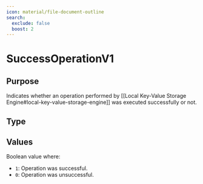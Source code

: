 ```yaml
---
icon: material/file-document-outline
search:
  exclude: false
  boost: 2
---
```


# SuccessOperationV1

## Purpose

<!-- --8<-- [start:purpose] -->
Indicates whether an operation performed by [[Local Key-Value Storage Engine#local-key-value-storage-engine]]
was executed successfully or not.

<!-- --8<-- [end:purpose] -->

## Type

<!-- --8<-- [start:type] -->
<div class="type" markdown>

</div>
<!-- --8<-- [end:type] -->

## Values

Boolean value where:
- `1`: Operation was successful.
- `0`: Operation was unsuccessful.
